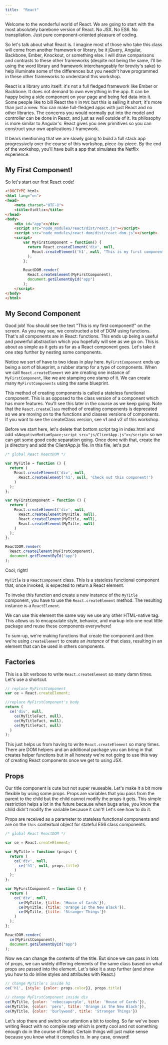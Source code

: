 ```yaml
---
title:  "React"
---
```


Welcome to the wonderful world of React. We are going to start with the most absolutely barebone version of React. No JSX. No ES6. No transpilation. Just pure component-oriented pleasure of coding.

So let's talk about what React is. I imagine most of those who take this class will come from another framework or library, be it jQuery, Angular, Backbone, Ember, Knockout, or something else. I will draw comparisons and contrasts to these other frameworks (despite not being the same, I'll be using the word library and framework interchangeably for brevity's sake) to help illuminate some of the differences but you needn't have programmed in these other frameworks to understand this workshop.

React is a library unto itself: it's not a full fledged framework like Ember or Backbone. It does not demand to own everything in the app. It can be happy being a side component on your page and being fed data into it. Some people like to bill React the `V` in `MVC` but this is selling it short; it's more than just a view. You can make full-fledged apps with just React and no other libraries. The concerns you would normally put into the model and controller can be done in React, and just as well outside of it. Its philosophy is more similar to Angular's: React gives you new primitives so you can construct your own applications / framework.

It bears mentioning that we are slowly going to build a full stack app progressively over the course of this workshop, piece-by-piece. By the end of the workshop, you'll have built a app that simulates the Netflix experience.

## My First Component!

So let's start our first React code!

```html
<!DOCTYPE html>
<html lang="en">
<head>
    <meta charset="UTF-8">
    <title>Vidflix</title>
</head>
<body>
    <div id="app"></div>
    <script src="node_modules/react/dist/react.js"></script>
    <script src="node_modules/react-dom/dist/react-dom.js"></script>
    <script>
        var MyFirstComponent = function() {
          return React.createElement('div', null,
            React.createElement('h1', null, "This is my first component!")
          );
        };

        ReactDOM.render(
          React.createElement(MyFirstComponent),
          document.getElementById("app")
        );
    </script>
</body>
</html>
```

## My Second Component

Good job! You should see the text "This is my first component!" on the screen. As you may see, we constructed a bit of DOM using functions. That's all components are in React: functions. This ends up being a useful and powerful abstraction which you hopefully will see as we go on. This is about as simple as it gets as far as a React component goes. Let's take it one step further by nesting some components.

Notice we sort of have to two ideas in play here. `MyFirstComponent` ends up being a sort of blueprint, a rubber stamp for a type of components. When we call `React.createElement` we are creating one instance of `MyFirstComponent`, like we are stamping one stamp of it. We can create many `MyFirstComponents` using the same blueprint.

This method of creating components is called a stateless functional component. This is as opposed to the class version of a component which has more features. You'll see this later in the course as we keep going. Note that the `React.createClass` method of creating components is deprecated so we are moving on to the functions and classes versions of components. If you want to see the createClass version, see v1 and v2 of this workshop.

Before we start here, let's delete that bottom script tag in index.html and add `<&NegativeMediumSpace;script src="js/ClientApp.js"></script>` so we can get some good code separation going. Once done with that, create the js directory and add the ClientApp.js file. In this file, let's put

```javascript
/* global React ReactDOM */

var MyTitle = function () {
  return (
    React.createElement('div', null,
      React.createElement('h1', null, 'Check out this component!')
    )
  );
};

var MyFirstComponent = function () {
  return (
    React.createElement('div', null,
      React.createElement(MyTitle, null),
      React.createElement(MyTitle, null),
      React.createElement(MyTitle, null)
    )
  );
};

ReactDOM.render(
  React.createElement(MyFirstComponent),
  document.getElementById("app")
);
```

Cool, right!

`MyTitle` is a `ReactComponent` class. This is a stateless functional component that, once invoked, is expected to return a React element.

To invoke this function and create a new instance of the `MyTitle` component, you have to use the `React.createElement` method. The resulting instance is a `ReactElement`.

We can use this element the same way we use any other HTML-native tag. This allows us to encapsulate style, behavior, and markup into one neat little package and reuse these components everywhere!

To sum-up, we're making functions that create the component and then we're using `createElement` to create an _instance_ of that class, resulting in an element that can be used in others components.


## Factories

This is a bit verbose to write `React.createElement` so many damn times. Let's use a shortcut.

```javascript
// replace MyFirstComponent
var ce = React.createElement;

//replace MyFirstComponent's body
return (
  ce('div', null,
    ce(MyTitleFact, null),
    ce(MyTitleFact, null),
    ce(MyTitleFact, null)
  )
);
```

This just helps us from having to write `React.createElement` so many times. There are DOM helpers and an additional package you can bring in that creates helper functions but in all honesty we're not going to use this way of creating React components once we get to using JSX.

## Props

Our title component is cute but not super reuseable. Let's make it a bit more flexible by using some props. Props are variables that you pass from the parent to the child but the child cannot modify the props it gets. This simple restriction helps a lot in the future because when bugs arise, you know the child didn't modify the variable because it can't! Let's see how to do it.

Props are received as a parameter to stateless functional components and are on the `this` contextual object for stateful ES6 class components.

```javascript
/* global React ReactDOM */

var ce = React.createElement;

var MyTitle = function (props) {
  return (
    ce('div', null,
      ce('h1', null, props.title)
    )
  );
};

var MyFirstComponent = function () {
  return (
    ce('div', null,
      ce(MyTitle, {title: 'House of Cards'}),
      ce(MyTitle, {title: 'Orange is the New Black'}),
      ce(MyTitle, {title: 'Stranger Things'})
    )
  );
};

ReactDOM.render(
  ce(MyFirstComponent),
  document.getElementById("app")
);

```

Now we can change the contents of the title. But since we can pass in lots of props, we can widely differing elements of the same class based on what props are passed into the element. Let's take it a step further (and show you how to do inline styles and attributes with React.)

```javascript
// change MyTitle's inside h1
ce('h1', {style: {color: props.color}}, props.title)

// change MyFirstComponent inside div
ce(MyTitle, {color: 'rebeccapurple', title: 'House of Cards'}),
ce(MyTitle, {color: 'peru', title: 'Orange is the New Black'}),
ce(MyTitle, {color: 'burlywood', title: 'Stranger Things'})
```

Let's stop there and switch our attention a bit to tooling. So far we've been writing React with no compile step which is pretty cool and not something enough do in the course of React. Certain things will just make sense because you know what it complies to. In any case, onward!

